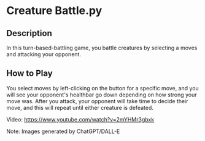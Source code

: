 # Creature Battle.py

## Description

In this turn-based-battling game, you battle creatures by selecting a moves and attacking your opponent.
 
## How to Play

You select moves by left-clicking on the button for a specific move, and you will see your opponent's healthbar go down depending on how strong your move was. After you attack, your opponent will take time to decide their move, and this will repeat until either creature is defeated.

Video: https://www.youtube.com/watch?v=2mYHMr3gbxk

Note: Images generated by ChatGPT/DALL-E